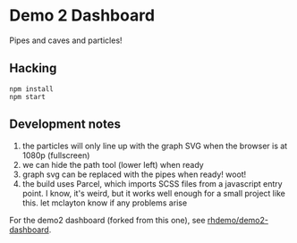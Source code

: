 # Demo 2 Dashboard

Pipes and caves and particles!

## Hacking

    npm install
    npm start

## Development notes

 1. the particles will only line up with the graph SVG when the browser is at 1080p (fullscreen)
 2. we can hide the path tool (lower left) when ready
 3. graph svg can be replaced with the pipes when ready!  woot!
 4. the build uses Parcel, which imports SCSS files from a javascript entry point.  I know, it's weird, but it works well enough for a small project like this.  let mclayton know if any problems arise


For the demo2 dashboard (forked from this one), see [rhdemo/demo2-dashboard](https://github.com/rhdemo/demo2-dashboard).

